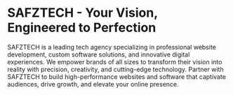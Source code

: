 # SAFZTECH - Your Vision, Engineered to Perfection

SAFZTECH is a leading tech agency specializing in professional website development, custom software solutions, and innovative digital experiences. We empower brands of all sizes to transform their vision into reality with precision, creativity, and cutting-edge technology. Partner with SAFZTECH to build high-performance websites and software that captivate audiences, drive growth, and elevate your online presence.
